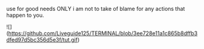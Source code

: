 use for good needs ONLY i am not to take of blame for any actions that happen to you.




![]
(https://github.com/Liveguide125/TERMINAL/blob/3ee728e11a1c865b8dffb3dfed97d5bc356d5e3f/tut.gif)
